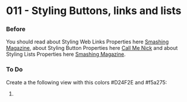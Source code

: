 # 011 - Styling Buttons, links and lists

### Before 
You should read about Styling Web Links Properties here [Smashing Magazine][1], about Styling Button Properties here [Call Me Nick][2] and about Styling Lists Properties here [Smashing Magazine][3].

### To Do

Create a the following view with this colors #D24F2E and #f5a275:

1. 
 


 [1]: https://www.smashingmagazine.com/2010/02/the-definitive-guide-to-styling-web-links/
 [2]: http://callmenick.com/post/stylish-css-buttons
 [3]: https://www.smashingmagazine.com/2009/12/styling-html-lists-with-css-techniques-and-resources/